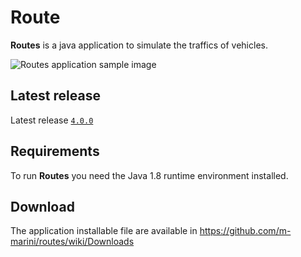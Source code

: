 # Route

**Routes** is a java application to  simulate the traffics of vehicles.

![Routes application sample image](https://raw.github.com/m-marini/routes/master/images/routes-sample.png)

## Latest release

Latest release [`4.0.0`](https://github.com/m-marini/routes/tree/routes-4.0.0)

## Requirements

To run **Routes** you need the Java 1.8 runtime environment installed.

## Download

The application installable file are available in https://github.com/m-marini/routes/wiki/Downloads
